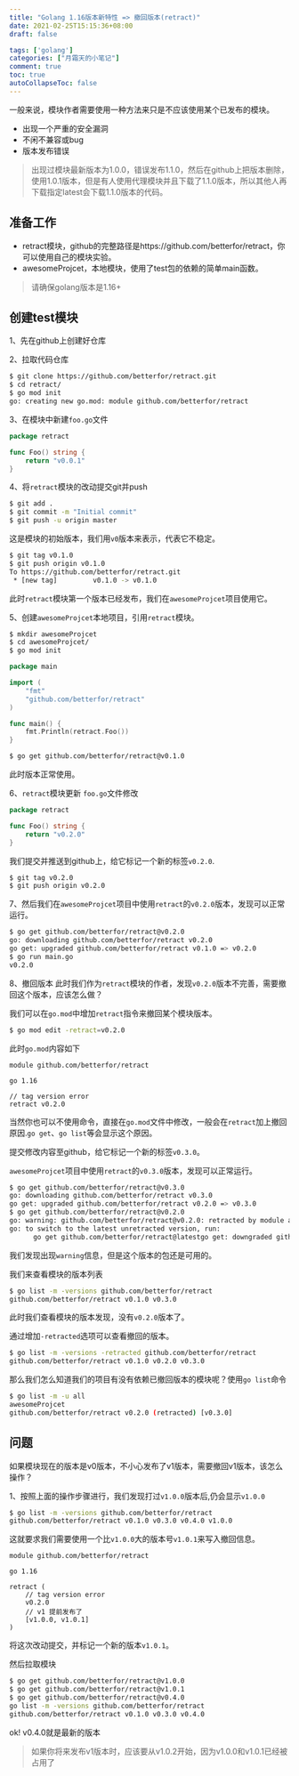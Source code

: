 ```yaml
---
title: "Golang 1.16版本新特性 => 撤回版本(retract)"
date: 2021-02-25T15:15:36+08:00
draft: false

tags: ['golang']
categories: ["月霜天的小笔记"]
comment: true
toc: true
autoCollapseToc: false
---
```


一般来说，模块作者需要使用一种方法来只是不应该使用某个已发布的模块。

- 出现一个严重的安全漏洞
- 不闲不兼容或bug
- 版本发布错误

> 出现过模块最新版本为1.0.0，错误发布1.1.0，然后在github上把版本删除，使用1.0.1版本，但是有人使用代理模块并且下载了1.1.0版本，所以其他人再下载指定latest会下载1.1.0版本的代码。

## 准备工作

- retract模块，github的完整路径是https://github.com/betterfor/retract，你可以使用自己的模块实验。
- awesomeProjcet，本地模块，使用了test包的依赖的简单main函数。

> 请确保golang版本是1.16+

## 创建test模块

1、先在github上创建好仓库

2、拉取代码仓库

```bash
$ git clone https://github.com/betterfor/retract.git
$ cd retract/
$ go mod init 
go: creating new go.mod: module github.com/betterfor/retract
```

3、在模块中新建`foo.go`文件

```go
package retract

func Foo() string {
	return "v0.0.1"
}
```

4、将`retract`模块的改动提交git并push

```bash
$ git add .
$ git commit -m "Initial commit"
$ git push -u origin master
```

这是模块的初始版本，我们用`v0`版本来表示，代表它不稳定。

```bash
$ git tag v0.1.0
$ git push origin v0.1.0
To https://github.com/betterfor/retract.git
 * [new tag]         v0.1.0 -> v0.1.0
```

此时`retract`模块第一个版本已经发布，我们在`awesomeProjcet`项目使用它。

5、创建`awesomeProjcet`本地项目，引用`retract`模块。

```bash
$ mkdir awesomeProjcet
$ cd awesomeProjcet/
$ go mod init
```

```go
package main

import (
	"fmt"
	"github.com/betterfor/retract"
)

func main() {
	fmt.Println(retract.Foo())
}
```

```bash
$ go get github.com/betterfor/retract@v0.1.0
```

此时版本正常使用。

6、`retract`模块更新
`foo.go`文件修改
```go
package retract

func Foo() string {
	return "v0.2.0"
}
```
我们提交并推送到github上，给它标记一个新的标签`v0.2.0`.
```bash
$ git tag v0.2.0
$ git push origin v0.2.0
```

7、然后我们在`awesomeProjcet`项目中使用`retract`的`v0.2.0`版本，发现可以正常运行。
```bash
$ go get github.com/betterfor/retract@v0.2.0
go: downloading github.com/betterfor/retract v0.2.0
go get: upgraded github.com/betterfor/retract v0.1.0 => v0.2.0
$ go run main.go
v0.2.0
```

8、撤回版本
此时我们作为`retract`模块的作者，发现`v0.2.0`版本不完善，需要撤回这个版本，应该怎么做？

我们可以在`go.mod`中增加`retract`指令来撤回某个模块版本。

```bash
$ go mod edit -retract=v0.2.0
```

此时`go.mod`内容如下
```text
module github.com/betterfor/retract

go 1.16

// tag version error
retract v0.2.0
```

当然你也可以不使用命令，直接在`go.mod`文件中修改，一般会在`retract`加上撤回原因.`go get`、`go list`等会显示这个原因。

提交修改内容至github，给它标记一个新的标签`v0.3.0`。

`awesomeProjcet`项目中使用`retract`的`v0.3.0`版本，发现可以正常运行。

```bash
$ go get github.com/betterfor/retract@v0.3.0
go: downloading github.com/betterfor/retract v0.3.0
go get: upgraded github.com/betterfor/retract v0.2.0 => v0.3.0
$ go get github.com/betterfor/retract@v0.2.0
go: warning: github.com/betterfor/retract@v0.2.0: retracted by module author: tag version error
go: to switch to the latest unretracted version, run:
      go get github.com/betterfor/retract@latestgo get: downgraded github.com/betterfor/retract v0.3.0 => v0.2.0
```

我们发现出现`warning`信息，但是这个版本的包还是可用的。

我们来查看模块的版本列表
```bash
$ go list -m -versions github.com/betterfor/retract
github.com/betterfor/retract v0.1.0 v0.3.0
```
此时我们查看模块的版本发现，没有`v0.2.0`版本了。

通过增加`-retracted`选项可以查看撤回的版本。
```bash
$ go list -m -versions -retracted github.com/betterfor/retract
github.com/betterfor/retract v0.1.0 v0.2.0 v0.3.0
```

那么我们怎么知道我们的项目有没有依赖已撤回版本的模块呢？使用`go list`命令
```bash
$ go list -m -u all
awesomeProjcet
github.com/betterfor/retract v0.2.0 (retracted) [v0.3.0]
```

## 问题
如果模块现在的版本是v0版本，不小心发布了v1版本，需要撤回v1版本，该怎么操作？

1、按照上面的操作步骤进行，我们发现打过`v1.0.0`版本后,仍会显示`v1.0.0`
```bash
$ go list -m -versions github.com/betterfor/retract
github.com/betterfor/retract v0.1.0 v0.3.0 v0.4.0 v1.0.0
```
这就要求我们需要使用一个比`v1.0.0`大的版本号`v1.0.1`来写入撤回信息。
```text
module github.com/betterfor/retract

go 1.16

retract (
    // tag version error
    v0.2.0
    // v1 提前发布了
    [v1.0.0, v1.0.1]
)
```
将这次改动提交，并标记一个新的版本`v1.0.1`。

然后拉取模块
```bash
$ go get github.com/betterfor/retract@v1.0.0
$ go get github.com/betterfor/retract@v1.0.1
$ go get github.com/betterfor/retract@v0.4.0
go list -m -versions github.com/betterfor/retract
github.com/betterfor/retract v0.1.0 v0.3.0 v0.4.0
```
ok! v0.4.0就是最新的版本

> 如果你将来发布v1版本时，应该要从v1.0.2开始，因为v1.0.0和v1.0.1已经被占用了
